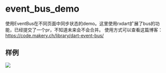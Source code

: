 # event_bus_demo

使用EventBus在不同页面中同步状态的demo。这里使用rxdart扩展了bus的功能，已经提交了一个pr，不知道未来会不会合并。
使用方式可以查看这篇博客：https://code.makery.ch/library/dart-event-bus/

## 样例
![](https://user-gold-cdn.xitu.io/2019/3/26/169ba73dcfd35b2d?w=327&h=681&f=gif&s=204938)

